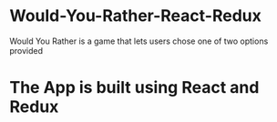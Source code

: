 # Would-You-Rather-React-Redux
Would You Rather is a game that lets users chose one of two options provided

# The App is built using React and Redux